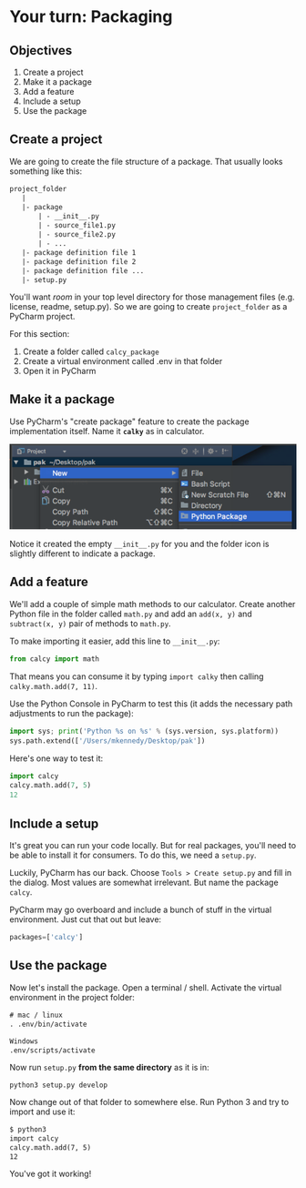 # Your turn: Packaging

## Objectives

1. Create a project
2. Make it a package
3. Add a feature
4. Include a setup
5. Use the package

## Create a project

We are going to create the file structure of a package. That usually looks something like this:

```
project_folder
   |
   |- package
       | - __init__.py
       | - source_file1.py
       | - source_file2.py
       | - ...
   |- package definition file 1
   |- package definition file 2
   |- package definition file ...
   |- setup.py
```

You'll want *room* in your top level directory for those management files (e.g. license, readme, setup.py). So we are going to create `project_folder` as a PyCharm project.

For this section:

1. Create a folder called `calcy_package`
2. Create a virtual environment called .env in that folder
3. Open it in PyCharm

## Make it a package

Use PyCharm's "create package" feature to create the package implementation itself. Name it **`calky`** as in calculator.

![Python package](./resources/new-package.png)

Notice it created the empty `__init__.py` for you and the folder icon is slightly different to indicate a package.

## Add a feature

We'll add a couple of simple math methods to our calculator. Create another Python file in the folder called `math.py` and add an `add(x, y)` and `subtract(x, y)` pair of methods to `math.py`.

To make importing it easier, add this line to `__init__.py`:

```python
from calcy import math
```

That means you can consume it by typing `import calky` then calling `calky.math.add(7, 11)`.

Use the Python Console in PyCharm to test this (it adds the necessary path adjustments to run the package):

```python
import sys; print('Python %s on %s' % (sys.version, sys.platform))
sys.path.extend(['/Users/mkennedy/Desktop/pak'])
```

Here's one way to test it:

```python
import calcy
calcy.math.add(7, 5)
12
```

## Include a setup

It's great you can run your code locally. But for real packages, you'll need to be able to install it for consumers. To do this, we need a `setup.py`. 

Luckily, PyCharm has our back. Choose `Tools > Create setup.py` and fill in the dialog. Most values are somewhat irrelevant. But name the package `calcy`.

PyCharm may go overboard and include a bunch of stuff in the virtual environment. Just cut that out but leave:

```python
packages=['calcy']
```

## Use the package

Now let's install the package. Open a terminal / shell. Activate the virtual environment in the project folder:

```
# mac / linux
. .env/bin/activate 
```

```
Windows
.env/scripts/activate
```

Now run `setup.py` **from the same directory** as it is in:

```
python3 setup.py develop
```

Now change out of that folder to somewhere else. Run Python 3 and try to import and use it:

```
$ python3
import calcy
calcy.math.add(7, 5)
12
```

You've got it working!
